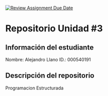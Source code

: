 [![Review Assignment Due Date](https://classroom.github.com/assets/deadline-readme-button-22041afd0340ce965d47ae6ef1cefeee28c7c493a6346c4f15d667ab976d596c.svg)](https://classroom.github.com/a/Z_dZlf3Z)
# Repositorio Unidad \#3
## Información del estudiante
Nombre: Alejandro Llano 
ID.: 000540191
## Descripción del repositorio
Programacion Estructurada
